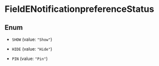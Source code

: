 

# FieldENotificationpreferenceStatus

## Enum


* `SHOW` (value: `"Show"`)

* `HIDE` (value: `"Hide"`)

* `PIN` (value: `"Pin"`)



